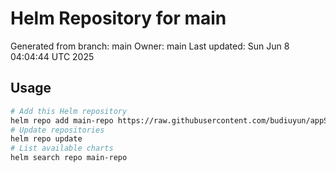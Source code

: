 # Helm Repository for main
Generated from branch: main
Owner: main
Last updated: Sun Jun  8 04:04:44 UTC 2025

## Usage
```bash
# Add this Helm repository
helm repo add main-repo https://raw.githubusercontent.com/budiuyun/appStore/helm-main/
# Update repositories
helm repo update
# List available charts
helm search repo main-repo
```
